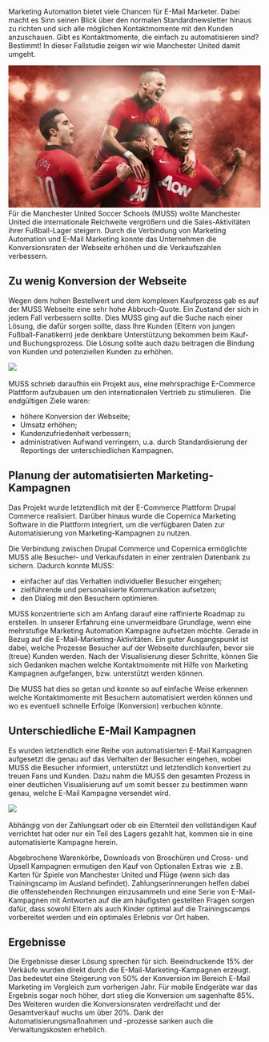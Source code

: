Marketing Automation bietet viele Chancen für E-Mail Marketer. Dabei
macht es Sinn seinen Blick über den normalen Standardnewsletter hinaus
zu richten und sich alle möglichen Kontaktmomente mit den Kunden
anzuschauen. Gibt es Kontaktmomente, die einfach zu automatisieren sind?
Bestimmt! In dieser Fallstudie zeigen wir wie Manchester United damit
umgeht.

![](../images/MUSS_Bild1.jpg "../images/MUSS_Bild1.jpg") Für die
Manchester United Soccer Schools (MUSS) wollte Manchester United die
internationale Reichweite vergrößern und die Sales-Aktivitäten ihrer
Fußball-Lager steigern. Durch die Verbindung von Marketing Automation
und E-Mail Marketing konnte das Unternehmen die Konversionsraten der
Webseite erhöhen und die Verkaufszahlen verbessern.

Zu wenig Konversion der Webseite
--------------------------------

Wegen dem hohen Bestellwert und dem komplexen Kaufprozess gab es auf der
MUSS Webseite eine sehr hohe Abbruch-Quote. Ein Zustand der sich in
jedem Fall verbessern sollte. Dies MUSS ging auf die Suche nach einer
Lösung, die dafür sorgen sollte, dass Ihre Kunden (Eltern von jungen
Fußball-Fanatikern) jede denkbare Unterstützung bekommen beim Kauf- und
Buchungsprozess. Die Lösung sollte auch dazu beitragen die Bindung von
Kunden und potenziellen Kunden zu erhöhen.

![](Copernicacom/MUSS_Bild2.png)

MUSS schrieb daraufhin ein Projekt aus, eine mehrsprachige E-Commerce
Plattform aufzubauen um den internationalen Vertrieb zu stimulieren. 
Die endgültigen Ziele waren:

-   höhere Konversion der Webseite;
-   Umsatz erhöhen;
-   Kundenzufriedenheit verbessern;
-   administrativen Aufwand verringern, u.a. durch Standardisierung der
    Reportings der unterschiedlichen Kampagnen.

Planung der automatisierten Marketing-Kampagnen
-----------------------------------------------

Das Projekt wurde letztendlich mit der E-Commerce Plattform Drupal
Commerce realisiert. Darüber hinaus wurde die Copernica Marketing
Software in die Plattform integriert, um die verfügbaren Daten zur
Automatisierung von Marketing-Kampagnen zu nutzen.

Die Verbindung zwischen Drupal Commerce und Copernica ermöglichte MUSS
alle Besucher- und Verkaufsdaten in einer zentralen Datenbank zu
sichern. Dadurch konnte MUSS:

-   einfacher auf das Verhalten individueller Besucher eingehen;
-   zielführende und personalisierte Kommunikation aufsetzen;
-   den Dialog mit den Besuchern optimieren.

MUSS konzentrierte sich am Anfang darauf eine raffinierte Roadmap zu
erstellen. In unserer Erfahrung eine unvermeidbare Grundlage, wenn eine
mehrstufige Marketing Automation Kampagne aufsetzen möchte. Gerade in
Bezug auf die E-Mail-Marketing-Aktivitäten. Ein guter Ausgangspunkt ist
dabei, welche Prozesse Besucher auf der Webseite durchlaufen, bevor sie
(treue) Kunden werden. Nach der Visualisierung dieser Schritte, können
Sie sich Gedanken machen welche Kontaktmomente mit Hilfe von Marketing
Kampagnen aufgefangen, bzw. unterstützt werden können.

Die MUSS hat dies so getan und konnte so auf einfache Weise erkennen
welche Kontaktmomente mit Besuchern automatisiert werden können und wo
es eventuell schnelle Erfolge (Konversion) verbuchen könnte.

Unterschiedliche E-Mail Kampagnen
---------------------------------

Es wurden letztendlich eine Reihe von automatisierten E-Mail Kampagnen
aufgesetzt die genau auf das Verhalten der Besucher eingehen, wobei MUSS
die Besucher informiert, unterstützt und letztendlich konvertiert zu
treuen Fans und Kunden. Dazu nahm die MUSS den gesamten Prozess in einer
deutlichen Visualisierung auf um somit besser zu bestimmen wann genau,
welche E-Mail Kampagne versendet wird.

![](Copernicacom/MUSS_Bild3.png)

Abhängig von der Zahlungsart oder ob ein Elternteil den vollständigen
Kauf verrichtet hat oder nur ein Teil des Lagers gezahlt hat, kommen sie
in eine automatisierte Kampagne herein.

Abgebrochene Warenkörbe, Downloads von Broschüren und Cross- und Upsell
Kampagnen ermutigen den Kauf von Optionalen Extras wie  z.B. Karten für
Spiele von Manchester United und Flüge (wenn sich das Trainingscamp im
Ausland befindet). Zahlungserinnerungen helfen dabei die offenstehenden
Rechnungen einzusammeln und eine Serie von E-Mail-Kampagnen mit
Antworten auf die am häufigsten gestellten Fragen sorgen dafür, dass
sowohl Eltern als auch Kinder optimal auf die Trainingscamps vorbereitet
werden und ein optimales Erlebnis vor Ort haben.

Ergebnisse
----------

Die Ergebnisse dieser Lösung sprechen für sich. Beeindruckende 15% der
Verkäufe wurden direkt durch die E-Mail-Marketing-Kampagnen erzeugt. Das
bedeutet eine Steigerung von 50% der Konversion im Bereich E-Mail
Marketing im Vergleich zum vorherigen Jahr. Für mobile Endgeräte war das
Ergebnis sogar noch höher, dort stieg die Konversion um sagenhafte 85%.
Des Weiteren wurden die Konversionsraten verdreifacht und der
Gesamtverkauf wuchs um über 20%. Dank der Automatisierungsmaßnahmen und
-prozesse sanken auch die Verwaltungskosten erheblich.
